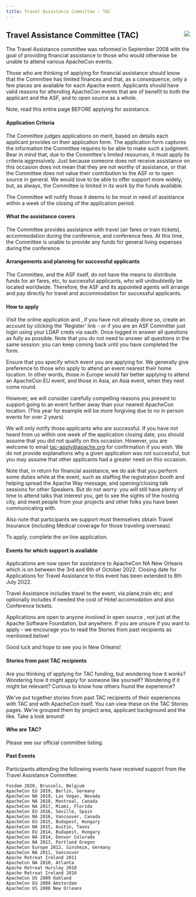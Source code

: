 ```yaml
---
title: Travel Assistance Committee - TAC
---
```


<div class="jumbotron">
<a href="https://www.apache.org/events/current-event.html"><img src="https://www.apache.org/events/current-event-125x125.png" style="float: right;"/></a>
<h2>Travel Assistance Committee (TAC)</h2>

The Travel Assistance committee was reformed in September 2008 with the goal of providing financial assistance to those who would otherwise be unable to attend various ApacheCon events.

Those who are thinking of applying for financial assistance should know that the Committee has limited finances and that, as a consequence, only a few places are available for each Apache event. Applicants should have valid reasons for attending ApacheCon events that are of benefit to both the applicant and the ASF, and to open source as a whole.

Note, read this entire page BEFORE applying for assistance.

</div>

<a name="Index-Startingpoints"></a>


<!-- Row 1 -->
<div class="row">
    <div class="col-md-auto">
        <h4>Application Criteria</h4>
        <p>The Committee judges applications on merit, based on details each applicant provides on their application form. The application form captures the information the Committee requires to be able to make such a judgment. Bear in mind that, due to the Committee's limited resources, it must apply its criteria aggressively. Just because someone does not receive assistance on this occasion does not mean that they are not worthy of assistance, or that the Committee does not value their contribution to the ASF or to open source in general. We would love to be able to offer support more widely, but, as always, the Committee is limited in its work by the funds available.

The Committee will notify those it deems to be most in need of assistance within a week of the closing of the application period.</p>
        <h4>What the assistance covers</h4>
        <p>The Committee provides assistance with travel (air fares or train tickets), accommodation during the conference, and conference fees. At this time, the Committee is unable to provide any funds for general living expenses during the conference.</p>
        <h4>Arrangements and planning for successful applicants</h4>
        <p>The Committee, and the ASF itself, do not have the means to distribute funds for air fares, etc, to successful applicants, who will undoubtedly be located worldwide. Therefore, the ASF and its appointed agents will arrange and pay directly for travel and accommodation for successful applicants.</p>
    </div>
    <div class="col-md-auto">
        <h4>How to apply</h4>
        <p>Visit the online application and , if you have not already done so, create an account by clicking the 'Register' link - or if you are an ASF Committer just login using your LDAP creds via oauth. Once logged in answer all questions as fully as possible. Note that you do not need to answer all questions in the same session: you can keep coming back until you have completed the form.

Ensure that you specify which event you are applying for. We generally give preference to those who apply to attend an event nearest their home location. In other words, those in Europe would fair better applying to attend an ApacheCon EU event, and those in Asia, an Asia event, when they next come round.

However, we will consider carefully compelling reasons you present to support going to an event further away than your nearest ApacheCon location. (This year for example will be more forgiving due to no in person events for over 2 years)

We will only notify those applicants who are successful. If you have not heard from us within one week of the application closing date, you should assume that you did not qualify on this occasion. However, you are welcome to email tac-apply@apache.org for confirmation if you wish. We do not provide explanations why a given application was not successful, but you may assume that other applicants had a greater need on this occasion.

Note that, in return for financial assistance, we do ask that you perform some duties while at the event, such as staffing the registration booth and helping spread the Apache Way message; and opening/closing talk sessions for other Speakers. But do not worry: you will still have plenty of time to attend talks that interest you, get to see the sights of the hosting city, and meet people from your projects and other folks you have been communicating with.

Also note that participants we support must themselves obtain Travel Insurance (including Medical coverage for those traveling overseas).

To apply, complete the on line application.</p>
        </div>
        <div class="col-md-auto">
        <h4>Events for which support is available</h4>
        <p>Applications are now open for assistance to ApacheCon NA New Orleans which is on between the 3rd and 6th of October 2022. Closing date for Applications for Travel Assistance to this event has been extended to 8th July 2022.

Travel Assistance includes travel to the event, via plane,train etc; and optionally includes if needed the cost of Hotel accomodation and also Conference tickets.

Applications are open to anyone involved in open source , not just at the Apache Software Foundation, but anywhere. If you are unsure if you want to apply - we encourage you to read the Stories from past recipients as mentioned below!

Good luck and hope to see you in New Orleans!</p>
          </div>
          <div class="col-md-auto">
          <h4>Stories from past TAC recipients</h4>
          <p>Are you thinking of applying for TAC funding, but wondering how it works? Wondering how it might apply for someone like yourself? Wondering if it might be relevant? Curious to know how others found the experience?

We've put together stories from past TAC recipients of their experiences with TAC and with ApacheCon itself. You can view these on the TAC Stories pages. We're grouped them by project area, applicant background and the like. Take a look around!</p>
        <h4>Who are TAC?</h4>
        <p>Please see our official committee listing.</p>
          </div>
          <div class="col-md-auto">
          <h4>Past Events</h4>
          <p>Participants attending the following events have received support from the Travel Assistance Committee:

    Fosdem 2020, Brussels, Belgium
    ApacheCon EU 2019, Berlin, Germany
    ApacheCon NA 2019, Las Vegas, Nevada
    ApacheCon NA 2018, Montreal, Canada
    ApacheCon NA 2017, Miami, Florida
    ApacheCon EU 2016, Seville, Spain
    ApacheCon NA 2016, Vancouver, Canada
    ApacheCon EU 2015, Budapest, Hungary
    ApacheCon NA 2015, Austin, Taxes
    ApacheCon EU 2014, Budapest, Hungary
    ApacheCon NA 2014, Denver Colorado
    ApacheCon NA 2013, Portland Oregon
    ApacheCon Europe 2012, Sinsheim, Germany
    ApacheCon NA 2011, Vancouver
    Apache Retreat Ireland 2011
    ApacheCon NA 2010, Atlanta
    Apache Retreat Hursley 2010
    Apache Retreat Ireland 2010
    ApacheCon US 2009 Oakland
    ApacheCon EU 2009 Amsterdam
    ApacheCon US 2008 New Orleans
</p>
    </div>
</div>

